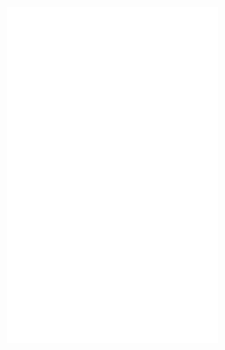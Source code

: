 <div align="center">
  <img src="https://github.com/AirOne01/AirOne01/blob/main/metrics.svg" width="75%" />
</div>
